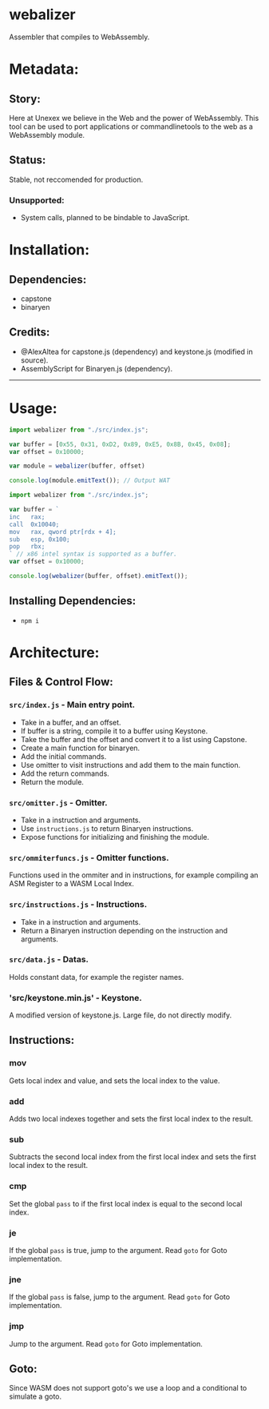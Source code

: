 # webalizer
Assembler that compiles to WebAssembly.
# Metadata:
## Story:
Here at Unexex we believe in the Web and the power of WebAssembly. This tool can be used to port applications or commandlinetools to the web as a WebAssembly module.
## Status:
Stable, not reccomended for production.
### Unsupported:
- System calls, planned to be bindable to JavaScript.
# Installation:
## Dependencies:
- capstone
- binaryen
## Credits:
- @AlexAltea for capstone.js (dependency) and keystone.js (modified in source).
- AssemblyScript for Binaryen.js (dependency).
***
# Usage:
```js
import webalizer from "./src/index.js";

var buffer = [0x55, 0x31, 0xD2, 0x89, 0xE5, 0x8B, 0x45, 0x08];
var offset = 0x10000;

var module = webalizer(buffer, offset)

console.log(module.emitText()); // Output WAT
```
```js
import webalizer from "./src/index.js";

var buffer = `
inc   rax;
call  0x10040;
mov   rax, qword ptr[rdx + 4];
sub   esp, 0x100;
pop   rbx;
` // x86 intel syntax is supported as a buffer.
var offset = 0x10000;

console.log(webalizer(buffer, offset).emitText());
```

## Installing Dependencies:
- `npm i`

# Architecture:
## Files & Control Flow:
### `src/index.js` - Main entry point.
- Take in a buffer, and an offset.
- If buffer is a string, compile it to a buffer using Keystone.
- Take the buffer and the offset and convert it to a list using Capstone.
- Create a main function for binaryen.
- Add the initial commands.
- Use omitter to visit instructions and add them to the main function.
- Add the return commands.
- Return the module.
### `src/omitter.js` - Omitter.
- Take in a instruction and arguments.
- Use `instructions.js` to return Binaryen instructions.
- Expose functions for initializing and finishing the module.
### `src/ommiterfuncs.js` - Omitter functions.
Functions used in the ommiter and in instructions, for example compiling an ASM Register to a WASM Local Index.
### `src/instructions.js` - Instructions.
- Take in a instruction and arguments.
- Return a Binaryen instruction depending on the instruction and arguments.
### `src/data.js` - Datas.
Holds constant data, for example the register names.
### 'src/keystone.min.js' - Keystone.
A modified version of keystone.js. Large file, do not directly modify.

## Instructions:
### mov
Gets local index and value, and sets the local index to the value.
### add
Adds two local indexes together and sets the first local index to the result.
### sub
Subtracts the second local index from the first local index and sets the first local index to the result.
### cmp
Set the global `pass` to if the first local index is equal to the second local index.
### je
If the global `pass` is true, jump to the argument. Read `goto` for Goto implementation.
### jne
If the global `pass` is false, jump to the argument. Read `goto` for Goto implementation.
### jmp
Jump to the argument. Read `goto` for Goto implementation.

## Goto:
Since WASM does not support goto's we use a loop and a conditional to simulate a goto.